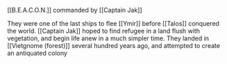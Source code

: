 [[B.E.A.C.O.N.]] commanded by [[Captain Jak]]

They were one of the last ships to flee [[Ymir]] before [[Talos]] conquered the world. [[Captain Jak]] hoped to find refugee in a land flush with vegetation, and begin life anew in a much simpler time. They landed in [[Vietgnome (forest)]] several hundred years ago, and attempted to create an antiquated colony